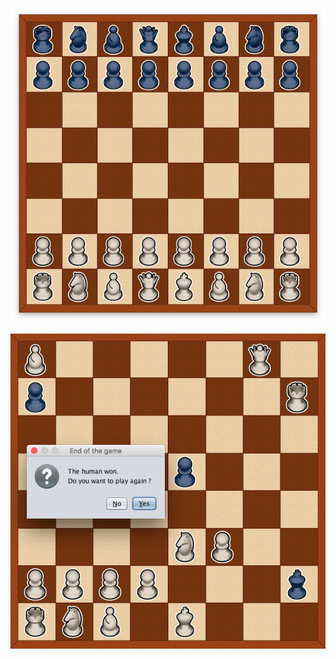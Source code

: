 ![enter image description here](https://github.com/lancelot-c/chess-ai/blob/master/start.png?raw=true)


![enter image description here](https://github.com/lancelot-c/chess-ai/blob/master/win.png?raw=true)
